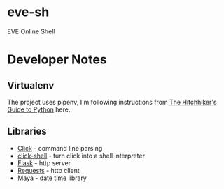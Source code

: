 # eve-sh
EVE Online Shell

# Developer Notes
## Virtualenv
The project uses pipenv, I'm following instructions from
[The Hitchhiker's Guide to Python](http://docs.python-guide.org/en/latest/dev/virtualenvs/) here.
## Libraries
* [Click](https://click.pocoo.org/) - command line parsing
* [click-shell](http://click-shell.readthedocs.io/) - turn click into a shell interpreter
* [Flask](http://flask.pocoo.org/) - http server 
* [Requests](http://docs.python-requests.org/en/master/) - http client
* [Maya](https://github.com/kennethreitz/maya) - date time library

